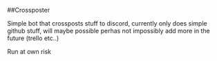##Crossposter

Simple bot that crossposts stuff to discord, currently only does simple github stuff, will maybe possible perhas not impossibly add more in the future (trello etc..)

Run at own risk